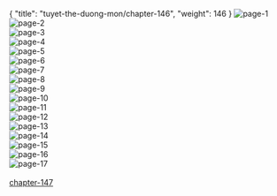 { "title": "tuyet-the-duong-mon/chapter-146", "weight": 146 }
<img src="tuyet-the-duong-mon_0146_01-4b8108eac9e6e581eb82dadead8b70a1.webp" alt="page-1" origin="http://1.bp.blogspot.com/-ZBUWdMXFTWg/WvbkPJaj__I/AAAAAAABAPM/VFfpR9XA1hgnF325YsVCLnZPMWzfvopMQCLcBGAs/s1600/1.jpg?imgmax=0"><br/>
<img src="tuyet-the-duong-mon_0146_02-daf7c4fd9a194cac3e962c5b4df0ec5c.webp" alt="page-2" origin="http://1.bp.blogspot.com/--oee7fN5ZJE/WvbkS2x_wmI/AAAAAAABAPs/pOQe9IAVAmkL9LDEHYXdmuIBTlm44vVgACLcBGAs/s1600/2.jpg?imgmax=0"><br/>
<img src="tuyet-the-duong-mon_0146_03-5045a963f7afee2dd0f2cd70d410d461.webp" alt="page-3" origin="http://1.bp.blogspot.com/-ZEFymfGMKOA/WvbkS5wK_iI/AAAAAAABAPw/2s0ZDYmUDZ4ZY3Aeq5Eg_a9QG8d4xs6pwCLcBGAs/s1600/3.jpg?imgmax=0"><br/>
<img src="tuyet-the-duong-mon_0146_04-e58573c254a4e2b924b3f9606bdbc9ae.webp" alt="page-4" origin="http://1.bp.blogspot.com/-0Mc1sd9W7F0/WvbkTOcESqI/AAAAAAABAP0/T2jOdTK2oE0gKS0Yf2giQefdcM1o5IRUgCLcBGAs/s1600/4.jpg?imgmax=0"><br/>
<img src="tuyet-the-duong-mon_0146_05-b2ee8eef4e6801b5437b1ade4885bb3b.webp" alt="page-5" origin="http://1.bp.blogspot.com/-GQcHxcDWhTo/WvbkTkuLe4I/AAAAAAABAP4/gtPYUrtqXyMGzTLYEEdt5WqWTPcTTl2pACLcBGAs/s1600/5.jpg?imgmax=0"><br/>
<img src="tuyet-the-duong-mon_0146_06-c794dff8dd584eec0a2a602c7b121cd6.webp" alt="page-6" origin="http://1.bp.blogspot.com/-aVLFwmSHhvA/WvbkUMWTkWI/AAAAAAABAP8/SUdxe5BPcIwSEobkeMzVFa64EEAaoYNgQCLcBGAs/s1600/6.jpg?imgmax=0"><br/>
<img src="tuyet-the-duong-mon_0146_07-c0a38c3b3525ce62c53e1dda545d4445.webp" alt="page-7" origin="http://1.bp.blogspot.com/-zVyOTtoDSgM/WvbkUC4sHEI/AAAAAAABAQA/ghR_mkUhxMEOQJzURCRkSrM_l_XpGdzggCLcBGAs/s1600/7.jpg?imgmax=0"><br/>
<img src="tuyet-the-duong-mon_0146_08-d1690665c9c9f6476aa960a8cfadbd03.webp" alt="page-8" origin="http://1.bp.blogspot.com/-QYS3gy9K97E/WvbkUe7N0-I/AAAAAAABAQE/akDzanXTWzESVON34V-e0kfYe5fSKloWACLcBGAs/s1600/8.jpg?imgmax=0"><br/>
<img src="tuyet-the-duong-mon_0146_09-7a4ebdba9950c76dc7daa4b348196054.webp" alt="page-9" origin="http://1.bp.blogspot.com/-dyXkyGO1Dko/WvbkVD_itzI/AAAAAAABAQI/I4PGiRT15mI-eSiXa1fwHKHxzWcj4JA2gCLcBGAs/s1600/9.jpg?imgmax=0"><br/>
<img src="tuyet-the-duong-mon_0146_10-c7fc7449c07703969e5903d57c75c649.webp" alt="page-10" origin="http://1.bp.blogspot.com/-brdvzs9ADXc/WvbkPBUL30I/AAAAAAABAPE/sItN6UvN2SEeWF7RGJbN3RBOgQei0vK-QCLcBGAs/s1600/10.jpg?imgmax=0"><br/>
<img src="tuyet-the-duong-mon_0146_11-8c3c1af02c95f8a01e8aaef792ddf835.webp" alt="page-11" origin="http://1.bp.blogspot.com/-u7Dcu-07xog/WvbkQdtj5GI/AAAAAAABAPQ/Ee6H80U9JDMYI6YaoDICp0Qj7vnfgTNvACLcBGAs/s1600/11.jpg?imgmax=0"><br/>
<img src="tuyet-the-duong-mon_0146_12-71fe787daca244c0b79c041b38d99003.webp" alt="page-12" origin="http://1.bp.blogspot.com/-OpBv9JR7CQc/WvbkQrKfmLI/AAAAAAABAPY/dqxcBGP3kJk26LRg6bbbtj-kqffUp_cCwCLcBGAs/s1600/12.jpg?imgmax=0"><br/>
<img src="tuyet-the-duong-mon_0146_13-70df3c365734e15859c0e7297156cd4e.webp" alt="page-13" origin="http://1.bp.blogspot.com/-EodEUq0xz-M/WvbkQ2HOE0I/AAAAAAABAPU/doI7le-DqoomOAME7lCy6O14E9a_LyqPACLcBGAs/s1600/13.jpg?imgmax=0"><br/>
<img src="tuyet-the-duong-mon_0146_14-4b5f65dba4da99c3d59f7ee8bca03a38.webp" alt="page-14" origin="http://1.bp.blogspot.com/-Rt2I3kDm4-c/WvbkRM8rI8I/AAAAAAABAPc/lx-7CablhrU9KFT5VfzCAy9ho3HYqE62QCLcBGAs/s1600/14.jpg?imgmax=0"><br/>
<img src="tuyet-the-duong-mon_0146_15-2eb11b28b8b88a2a1a810eb09bc96314.webp" alt="page-15" origin="http://1.bp.blogspot.com/-hEr7goj1cUo/WvbkR4XvsPI/AAAAAAABAPg/lbuXU7Fk-0wdsgVrjlwfJYM2hiWEGYUJwCLcBGAs/s1600/15.jpg?imgmax=0"><br/>
<img src="tuyet-the-duong-mon_0146_16-93249dcf131e43f16df6ca28c2863f79.webp" alt="page-16" origin="http://1.bp.blogspot.com/-RmitNk6LnoA/WvbkRwtdzwI/AAAAAAABAPk/QcbPdRzZSdMED0ddVTQOrodGlNGuEYlYQCLcBGAs/s1600/16.jpg?imgmax=0"><br/>
<img src="tuyet-the-duong-mon_0146_17-c1c779382283c6498acfb17d60a27254.webp" alt="page-17" origin="http://1.bp.blogspot.com/-eISMbbgdvzs/WvbkSB880LI/AAAAAAABAPo/HmVh4O-c4wkggKEI3kxfR1ayWLkUYyUTQCLcBGAs/s1600/17.jpg?imgmax=0"><br/>
<br/><a class="nextchap" href="/tuyet-the-duong-mon/chapter-147">chapter-147</a>
